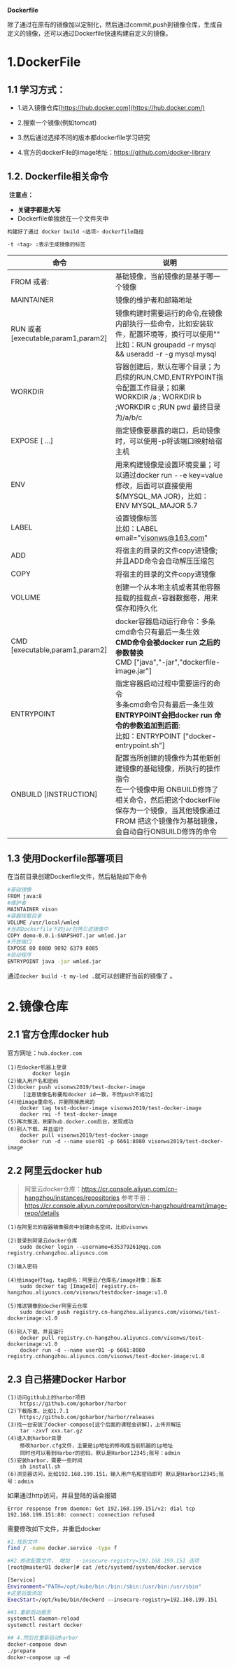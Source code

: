 **Dockerfile**

​		除了通过在原有的镜像加以定制化，然后通过commit,push到镜像仓库，生成自定义的镜像，还可以通过Dockerfile快速构建自定义的镜像。



# 1.DockerFile 

## 1.1 学习方式：

- 1.进入镜像仓库[https://hub.docker.com](https://hub.docker.com/)

- 2.搜索一个镜像(例如tomcat)
- 3.然后通过选择不同的版本都dockerfile学习研究

- 4.官方的dockerFile的image地址：https://github.com/docker-library

## 1.2. Dockerfile相关命令

​	**注意点：**

- **关键字都是大写**
- Dockerfile单独放在一个文件夹中

```bash
构建好了通过 docker build <选项> dockerfile路径 

-t <tag> :表示生成镜像的标签
```



| 命令                                          | 说明                                                         |
| --------------------------------------------- | ------------------------------------------------------------ |
| FROM <iamge> 或者<image>:<tag>                | 基础镜像，当前镜像的是基于哪一个镜像                         |
| MAINTAINER <name>                             | 镜像的维护者和邮箱地址                                       |
| RUN <command> 或者 [executable,param1,param2] | 镜像构建时需要运行的命令,在镜像内部执行一些命令，比如安装软件，配置环境等，换行可以使用""<br />比如：RUN groupadd -r mysql && useradd -r -g mysql mysql |
| WORKDIR                                       | 容器创建后，默认在哪个目录；为后续的RUN,CMD,ENTRYPOINT指令配置工作目录；如果<br>WORKDIR /a  ; WORKDIR b ;WORKDIR c  ;RUN pwd 最终目录为/a/b/c |
| EXPOSE <port> [<port> ...]                    | 指定镜像要暴露的端口，启动镜像时，可以使用-p将该端口映射给宿主机 |
| ENV <key> <value>                             | 用来构建镜像是设置环境变量；可以通过docker run --e key=value修改，后面可以直接使用${MYSQL_MA JOR}，比如：<br />ENV MYSQL_MAJOR 5.7 |
| LABEL                                         | 设置镜像标签<br />比如：LABEL email="visonws@163.com"        |
| ADD <src> <dest>                              | 将宿主的目录的文件copy进镜像;并且ADD命令会自动解压压缩包     |
| COPY <src> <dest>                             | 将宿主的目录的文件copy进镜像                                 |
| VOLUME                                        | 创建一个从本地主机或者其他容器挂载的挂载点-容器数据卷，用来保存和持久化 |
| CMD  [executable,param1,param2]               | docker容器启动运行命令：多条cmd命令只有最后一条生效<br/>**CMD命令会被docker run 之后的参数替换**<br />CMD ["java","-jar","dockerfile-image.jar"] |
| ENTRYPOINT                                    | 指定容器启动过程中需要运行的命令<br/>多条cmd命令只有最后一条生效<br/>**ENTRYPOINT会把docker run 命令的参数追加到后面**:<br />比如：ENTRYPOINT ["docker-entrypoint.sh"] |
| ONBUILD  [INSTRUCTION]                        | 配置当所创建的镜像作为其他新创建镜像的基础镜像，所执行的操作指令<br/>       在一个镜像中用 ONBUILD修饰了相关命令，然后把这个dockerFile保存为一个镜像，当其他镜像通过FROM 把这个镜像作为基础镜像，会自动自行ONBUILD修饰的命令 |

## 1.3 使用Dockerfile部署项目

在当前目录创建Dockerfile文件，然后粘贴如下命令

```bash
#基础镜像
FROM java:8
#维护者
MAINTAINER vison
#容器挂载目录
VOLUME /usr/local/wmled
#当前Dockerfile下的jar包拷贝进镜像中
COPY demo-0.0.1-SNAPSHOT.jar wmled.jar
#开放端口
EXPOSE 80 8080 9092 6379 8085
#启动程序
ENTRYPOINT java -jar wmled.jar
```

通过`docker build -t my-led .`就可以创建好当前的镜像了 。



# 2.镜像仓库

## 2.1 官方仓库docker hub

官方网址：`hub.docker.com`

```text
(1)在docker机器上登录
		docker login
(2)输入用户名和密码
(3)docker push visonws2019/test-docker-image
	 [注意镜像名称要和docker id一致，不然push不成功]
(4)给image重命名，并删除掉原来的
	docker tag test-docker-image visonws2019/test-docker-image
    docker rmi -f test-docker-image
(5)再次推送，刷新hub.docker.com后台，发现成功
(6)别人下载，并且运行
    docker pull visonws2019/test-docker-image
    docker run -d --name user01 -p 6661:8080 visonws2019/test-docker-image
```



## 2.2 阿里云docker hub

>阿里云docker仓库：https://cr.console.aliyun.com/cn-hangzhou/instances/repositories
>参考手册：https://cr.console.aliyun.com/repository/cn-hangzhou/dreamit/image-repo/details



```text
(1)在阿里云的容器镜像服务中创建命名空间，比如visonws

(2)登录到阿里云docker仓库
	sudo docker login --username=635379261@qq.com registry.cnhangzhou.aliyuncs.com

(3)输入密码

(4)给image打tag，tag命名：阿里云/仓库名/image对象：版本
	sudo docker tag [ImageId] registry.cn-hangzhou.aliyuncs.com/visonws/testdocker-image:v1.0

(5)推送镜像到docker阿里云仓库
	sudo docker push registry.cn-hangzhou.aliyuncs.com/visonws/test-dockerimage:v1.0

(6)别人下载，并且运行
	docker pull registry.cn-hangzhou.aliyuncs.com/visonws/test-dockerimage:v1.0
	docker run -d --name user01 -p 6661:8080 registry.cnhangzhou.aliyuncs.com/visonws/test-docker-image:v1.0
```



## 2.3 自己搭建Docker Harbor

```text
(1)访问github上的harbor项目
	https://github.com/goharbor/harbor
(2)下载版本，比如1.7.1
	https://github.com/goharbor/harbor/releases
(3)找一台安装了docker-compose[这个后面的课程会讲解]，上传并解压
	tar -zxvf xxx.tar.gz
(4)进入到harbor目录
    修改harbor.cfg文件，主要是ip地址的修改成当前机器的ip地址
    同时也可以看到Harbor的密码，默认是Harbor12345;账号：admin
(5)安装harbor，需要一些时间
	sh install.sh 
(6)浏览器访问，比如192.168.199.151，输入用户名和密码即可 默认是Harbor12345;账号：admin
```

如果通过http访问，并且登陆的话会报错

```text
Error response from daemon: Get 192.168.199.151/v2: dial tcp 192.168.199.151:80: connect: connection refused
```

需要修改如下文件，并重启docker

```bash
#1.找到文件
find / -name docker.service -type f

##2.修改配置文件， 增加  --insecure-registry=192.168.199.151 选项
[root@master01 docker]# cat /etc/systemd/system/docker.service

[Service]
Environment="PATH=/opt/kube/bin:/bin:/sbin:/usr/bin:/usr/sbin"
#这里后面添加
ExecStart=/opt/kube/bin/dockerd --insecure-registry=192.168.199.151

##3.重新启动服务
systemctl daemon-reload
systemctl restart docker

## 4.然后在重新启动harbor
docker-compose down
./prepare
docker-compose up –d
```



